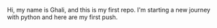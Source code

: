 Hi, my name is Ghali, and this is my first repo. 
I'm starting a new journey with python and here are my first push.

